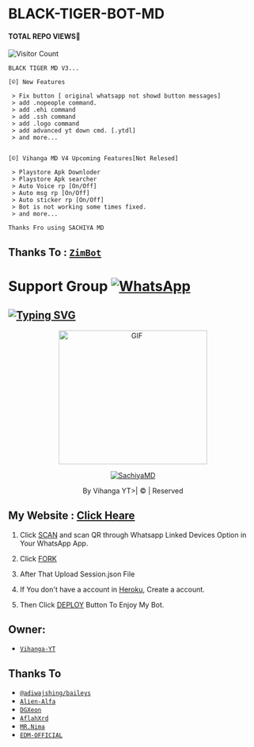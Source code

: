 # BLACK-TIGER-BOT-MD
#### TOTAL REPO VIEWS📍
![Visitor Count](https://profile-counter.glitch.me/terror-boy/count.svg)

    BLACK TIGER MD V3...

    [©] New Features

     > Fix button [ original whatsapp not showd button messages]
     > add .nopeople command.
     > add .ehi command
     > add .ssh command
     > add .logo command
     > add advanced yt down cmd. [.ytdl]
     > and more...
    

    [©] Vihanga MD V4 Upcoming Features[Not Relesed]

     > Playstore Apk Downloder
     > Playstore Apk searcher
     > Auto Voice rp [On/Off]
     > Auto msg rp [On/Off]
     > Auto sticker rp [On/Off]
     > Bot is not working some times fixed.
     > and more...
   
   
   
   ```Thanks Fro using SACHIYA MD```

## Thanks To : [`ZimBot`](https://github.com/zim-bot/zimbot-v4)

# Support Group <a href="https://chat.whatsapp.com/JLqwVWcONTkFRRfW89IcR5"><img alt="WhatsApp" src="https://img.shields.io/badge/-Whatsapp%20Group-lightgrey?style=for-the-badge&logo=whatsapp&logoColor=white"/></a>

## [![Typing SVG](https://readme-typing-svg.herokuapp.com?font=Rockstar-ExtraBold&color=F33A6A&lines=WELCOME+TO+BLACK+TIGER+MD+WA+BOT.;CREATED+BY+SACHIYA+TM;BEST+MULTIDEVICE+WA+BOT;THANKS+FOR+VISITING+MY+GIT)](https://git.io/typing-svg)

 </a>

</p>

<div align="center">

  <p align="center">

<img src="https://i.imgur.com/XHhlqtK.jpeg" alt="GIF" width="300" height="270"/>

</p>

  <p align="center">

<a href="#"><img title="SachiyaMD" src="https://img.shields.io/badge/vihanga-md-green?colorA=%23ff0000&colorB=%23017e40&style=for-the-badge"></a>

</p>

</div>

<p align="center">By Vihanga YT>| © | Reserved  </br> 
 
 ## My Website : [Click Heare](https://sites.google.com/view/vihangabot-md/vihangamd)

1. Click [SCAN](https://replit.com/@VIHANGA-YTYT/Vihanga-MD-V2-Qr?output%20only=1&lite=1#index.js) and scan QR through Whatsapp Linked Devices Option in Your WhatsApp App.

2. Click [FORK](https://github.com/vihangayt0/VihangaBot-MD-V3/fork)

2. After That Upload Session.json File

3. If You don't have a account in [Heroku](https://signup.heroku.com/), Create a account.

5. Then Click [DEPLOY](https://heroku.com/deploy) Button To Enjoy My Bot.


## Owner:
* [`Vihanga-YT`](https://github.com/vihangayt0)

## Thanks To
* [`@adiwajshing/baileys`](https://github.com/adiwajshing/baileys)
* [`Alien-Alfa`](https://github.com/Alien-Alfa)
* [`DGXeon`](https://github.com/DGXeon)
* [`AflahXrd`](https://github.com/nexusNw)
* [`MR.Nima`](https://github.com/DarkMakerofc)
* [`EDM-OFFICIAL`](https://github.com/edm-official)
